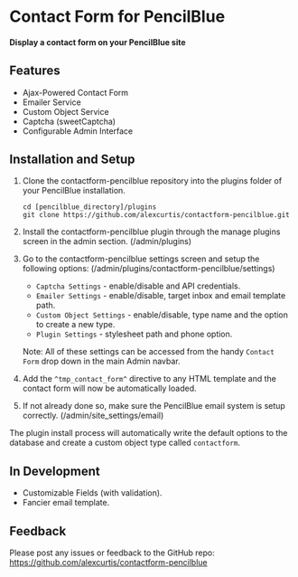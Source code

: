 Contact Form for PencilBlue
=====

#### Display a contact form on your PencilBlue site

Features
-----

* Ajax-Powered Contact Form
* Emailer Service
* Custom Object Service
* Captcha (sweetCaptcha)
* Configurable Admin Interface

Installation and Setup
-----

1. Clone the contactform-pencilblue repository into the plugins folder of your PencilBlue installation.
    ```shell
    cd [pencilblue_directory]/plugins
    git clone https://github.com/alexcurtis/contactform-pencilblue.git
    ```

2. Install the contactform-pencilblue plugin through the manage plugins screen in the admin section. (/admin/plugins)

3. Go to the contactform-pencilblue settings screen and setup the following options: (/admin/plugins/contactform-pencilblue/settings)

    * `Captcha Settings` - enable/disable and API credentials.
    * `Emailer Settings` - enable/disable, target inbox and email template path.
    * `Custom Object Settings` - enable/disable, type name and the option to create a new type.
    * `Plugin Settings` - stylesheet path and phone option.

    Note: All of these settings can be accessed from the handy `Contact Form` drop down in the main Admin navbar.


4. Add the `^tmp_contact_form^` directive to any HTML template and the contact form will now be automatically loaded.

5. If not already done so, make sure the PencilBlue email system is setup correctly. (/admin/site_settings/email)

The plugin install process will automatically write the default options to the database and create a custom object type called `contactform`. 


In Development
-----

* Customizable Fields (with validation).
* Fancier email template.


Feedback
-----

Please post any issues or feedback to the GitHub repo: https://github.com/alexcurtis/contactform-pencilblue
